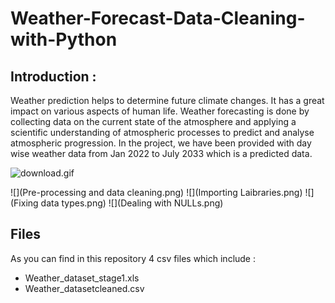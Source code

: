 # Weather-Forecast-Data-Cleaning-with-Python

## Introduction :

Weather prediction helps to determine future climate changes. It has a great impact on various aspects of human life. Weather forecasting is done by collecting data on the current state of the atmosphere and applying a scientific understanding of atmospheric processes to predict and analyse atmospheric progression. In the project, we have been provided with day wise weather data from Jan 2022 to July 2033 which is a predicted
data. 

![download.gif](https://cdn.dribbble.com/users/1046127/screenshots/3987643/media/f8536f8486d6a831bc8ceff562e6e6e6.gif)



![](Pre-processing and data cleaning.png)
![](Importing Laibraries.png)
![](Fixing data types.png)
![](Dealing with NULLs.png)


## Files
As you can find in this repository 4 csv files which include :
* Weather_dataset_stage1.xls
* Weather_datasetcleaned.csv


